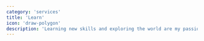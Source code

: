```yaml
---
category: 'services'
title: 'Learn'
icon: 'draw-polygon'
description: 'Learning new skills and exploring the world are my passion.'
---
```

